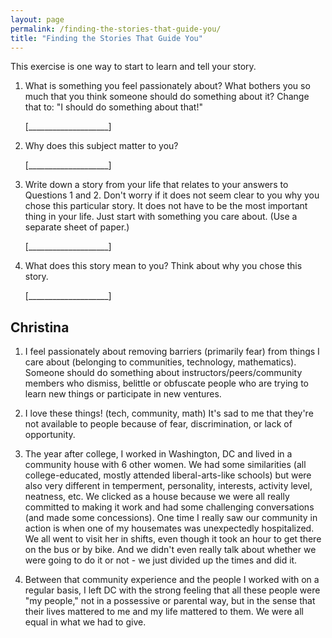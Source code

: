 ```yaml
---
layout: page
permalink: /finding-the-stories-that-guide-you/
title: "Finding the Stories That Guide You"
---
```


This exercise is one way to start to learn and tell your story.

1.  What is something you feel passionately about?
    What bothers you so much that you think someone should do something about it?
    Change that to: "I should do something about that!"

    [____________________]

2.  Why does this subject matter to you?

    [____________________]

3.  Write down a story from your life that relates to your answers to Questions 1 and 2.
    Don't worry if it does not seem clear to you why you chose this particular story.
    It does not have to be the most important thing in your life.
    Just start with something you care about.
    (Use a separate sheet of paper.)

    [____________________]

4.  What does this story mean to you?
    Think about why you chose this story.

    [____________________]


## Christina

1. I feel passionately about removing barriers (primarily fear) from things 
 I care about (belonging to communities, technology, mathematics).
  Someone should do something about instructors/peers/community members who 
  dismiss, belittle or obfuscate people who are trying to learn new things 
  or participate in new ventures.  
  
2. I love these things! (tech, community, math)  It's sad to me that 
	they're not available to people because of fear, discrimination, or lack 
	of opportunity.  

3. The year after college, I worked in Washington, DC and lived in a community 
    house with 6 other women.  We had some similarities (all college-educated, mostly 
    attended liberal-arts-like schools) but were also very different in temperment, 
    personality, interests, activity level, neatness, etc.  We clicked as a 
    house because we were all really committed to making it work and had some challenging 
    conversations (and made some concessions).  One time I really saw our community in 
    action is when one of my housemates was unexpectedly hospitalized.  We all went to visit her in 
    shifts, even though it took an hour to get there on the bus or by bike.  And we 
    didn't even really talk about whether we were going to do it or not - we just 
    divided up the times and did it.  
    
4. Between that community experience and the people I worked with on a regular 
    basis, I left DC with the strong feeling that all these people were "my people," 
    not in a possessive or parental way, but in the sense that their lives mattered 
    to me and my life mattered to them.  We were all equal in what we had to give. 
